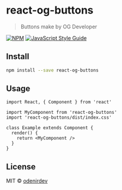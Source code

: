 # react-og-buttons

> Buttons make by OG Developer

[![NPM](https://img.shields.io/npm/v/react-og-buttons.svg)](https://www.npmjs.com/package/react-og-buttons) [![JavaScript Style Guide](https://img.shields.io/badge/code_style-standard-brightgreen.svg)](https://standardjs.com)

## Install

```bash
npm install --save react-og-buttons
```

## Usage

```tsx
import React, { Component } from 'react'

import MyComponent from 'react-og-buttons'
import 'react-og-buttons/dist/index.css'

class Example extends Component {
  render() {
    return <MyComponent />
  }
}
```

## License

MIT © [odenirdev](https://github.com/odenirdev)

